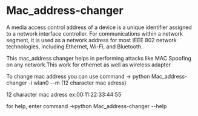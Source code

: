 # Mac_address-changer
A media access control address of a device is a unique identifier assigned to a network interface controller. For communications within a network segment, it is used as a network address for most IEEE 802 network technologies, including Ethernet, Wi-Fi, and Bluetooth.

This mac_address changer helps in performing attacks like MAC Spoofing on any network.This work for ethernet as well as wireless adapter.

To change mac address you can use command
-> python Mac_address-changer -i wlan0 --m (12 character mac adress)

12 character mac adress ex:00:11:22:33:44:55
  
for help, enter command
->python Mac_address-changer --help
    









